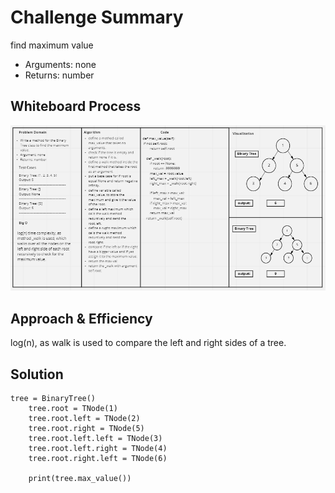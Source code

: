 # Challenge Summary
<!-- Description of the challenge -->

find maximum value

- Arguments: none
- Returns: number

## Whiteboard Process
<!-- Embedded whiteboard image -->
![tree_max](./assets/tree_max.PNG)

## Approach & Efficiency
<!-- What approach did you take? Why? What is the Big O space/time for this approach? -->
log(n), as walk is used to compare the left and right sides of a tree.
## Solution
<!-- Show how to run your code, and examples of it in action -->

```
tree = BinaryTree()
    tree.root = TNode(1)
    tree.root.left = TNode(2)
    tree.root.right = TNode(5)
    tree.root.left.left = TNode(3)
    tree.root.left.right = TNode(4)
    tree.root.right.left = TNode(6)

    print(tree.max_value())
```